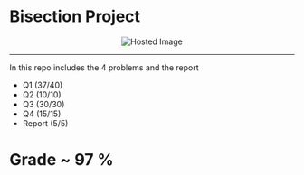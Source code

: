 # Bisection Project 

<div align="center">
  <img src="https://www.allmath.com/storage/2024/May/bisectiongraphicalrepresentaion_8.jpg" alt="Hosted Image" />
</div>

---

In this repo includes the 4 problems and the report 
- Q1 (37/40)
- Q2 (10/10)
- Q3 (30/30)
- Q4 (15/15)
- Report (5/5) 
 
# Grade ~ 97 %





